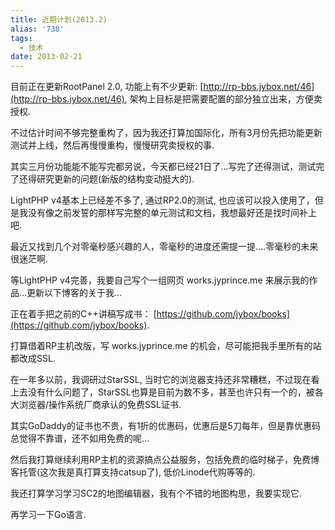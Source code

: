 ```yaml
---
title: 近期计划(2013.2)
alias: '738'
tags:
  - 技术
date: 2013-02-21
---
```


目前正在更新RootPanel 2.0, 功能上有不少更新: [http://rp-bbs.jybox.net/46](http://rp-bbs.jybox.net/46), 架构上目标是把需要配置的部分独立出来，方便卖授权.

不过估计时间不够完整重构了，因为我还打算加国际化，所有3月份先把功能更新测试并上线，然后再慢慢重构，慢慢研究卖授权的事.

其实三月份功能能不能写完都另说，今天都已经21日了&#8230;写完了还得测试，测试完了还得研究更新的问题(新版的结构变动挺大的).

LightPHP v4基本上已经差不多了, 通过RP2.0的测试, 也应该可以投入使用了，但是我没有像之前发誓的那样写完整的单元测试和文档，我想最好还是找时间补上吧.

最近又找到几个对零毫秒感兴趣的人，零毫秒的进度还需提一提&#8230;.零毫秒的未来很迷茫啊.

等LightPHP v4完善，我要自己写个一组网页 works.jyprince.me 来展示我的作品&#8230;更新以下博客的关于我&#8230;

正在着手把之前的C++讲稿写成书： [https://github.com/jybox/books](https://github.com/jybox/books).

打算借着RP主机改版，写 works.jyprince.me 的机会，尽可能把我手里所有的站都改成SSL.

在一年多以前，我调研过StarSSL, 当时它的浏览器支持还非常糟糕，不过现在看上去没有什么问题了，StarSSL也算是目前为数不多，甚至也许只有一个的，被各大浏览器/操作系统厂商承认的免费SSL证书.

其实GoDaddy的证书也不贵，有1折的优惠码，优惠后是5刀每年，但是靠优惠码总觉得不靠谱，还不如用免费的呢&#8230;

然后我打算继续利用RP主机的资源搞点公益服务，包括免费的临时梯子，免费博客托管(这次我是真打算支持catsup了), 低价Linode代购等等的.

我还打算学习学习SC2的地图编辑器，我有个不错的地图构思，我要实现它.

再学习一下Go语言.
